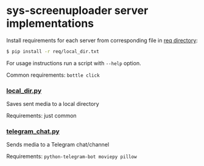 # sys-screenuploader server implementations

Install requirements for each server from corresponding file in [req directory](./req):

```bash
$ pip install -r req/local_dir.txt
```

For usage instructions run a script with `--help` option.

Common requirements: `bottle click`


### [local_dir.py](./local_dir.py)
Saves sent media to a local directory

Requirements: just common


### [telegram_chat.py](./telegram_chat.py)
Sends media to a Telegram chat/channel

Requirements: `python-telegram-bot moviepy pillow`
